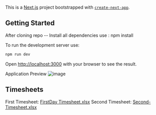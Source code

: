 This is a [Next.js](https://nextjs.org/) project bootstrapped with [`create-next-app`](https://github.com/vercel/next.js/tree/canary/packages/create-next-app).

## Getting Started

After cloning repo
-- Install all dependencies
use : npm install

To run the development server use:

```bash
npm run dev
```

Open [http://localhost:3000](http://localhost:3000) with your browser to see the result.

Application Preview
![image](https://user-images.githubusercontent.com/60959721/183034738-a2ec022c-548a-4485-a944-b18803a83c8b.png)

Timesheets
-------------------------------------------------------------------------------------------
First Timesheet: [FirstDay Timesheet.xlsx](https://github.com/lukhanyoThando/JOBOX-FE-PROJECT/files/9266882/FirstDay.Timesheet.xlsx)
Second Timesheet: [Second-Timesheet.xlsx](https://github.com/lukhanyoThando/JOBOX-FE-PROJECT/files/9266958/Second-Timesheet.xlsx)
